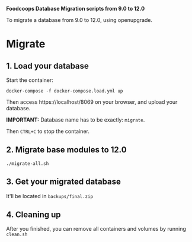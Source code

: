 **Foodcoops Database Migration scripts from 9.0 to 12.0**

To migrate a database from 9.0 to 12.0, using openupgrade.

# Migrate

## 1. Load your database

Start the container:

`docker-compose -f docker-compose.load.yml up`

Then access https://localhost/8069 on your browser, and upload your database.

**IMPORTANT:** Database name has to be exactly: `migrate`.

Then `CTRL+C` to stop the container.

## 2. Migrate base modules to 12.0

`./migrate-all.sh`

## 3. Get your migrated database

It'll be located in `backups/final.zip`

## 4. Cleaning up

After you finished, you can remove all containers and volumes by running `clean.sh`
